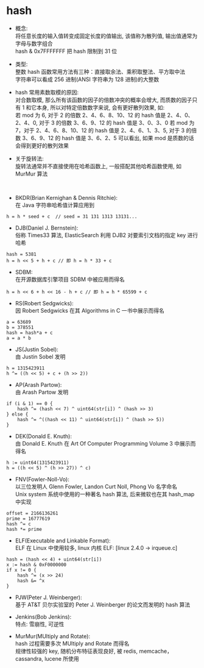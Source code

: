 # hash
- 概念:  
将任意长度的输入值转变成固定长度的值输出, 该值称为散列值, 输出值通常为字母与数字组合  
hash & 0x7FFFFFFF 把 hash 限制到 31 位
- 类型:   
整数 hash 函数常用方法有三种：直接取余法、乘积取整法、平方取中法  
字符串可以看成 256 进制(ANSI 字符串为 128 进制)的大整数  
- hash 常用素数取模的原因:  
对合数取模, 那么所有该函数的因子的倍数冲突的概率会增大, 而质数的因子只有 1 和它本身, 所以对特定倍数数字来说, 会有更好散列效果, 如:  
若 mod 为 6, 对于 2 的倍数 2、4、6、8、10、12 的 hash 值是 2、4、0、2、4、0, 对于 3 的倍数 3、6、9、12 的 hash 值是 3、0、3、0
若 mod 为 7，对于 2、4、6、8、10、12 的 hash 值是 2、4、6、1、3、5, 对于 3 的倍数 3、6、9、12 的 hash 值是 3、6、2、5
可以看出, 如果 mod 是质数的话会得到更好的散列效果

- 关于旋转法:  
旋转法通常并不直接使用在哈希函数上, 一般搭配其他哈希函数使用, 如 MurMur 算法  

<br />

- BKDR(Brian Kernighan & Dennis Ritchie):  
在 Java 字符串哈希值计算应用到  
```golang
h = h * seed + c  // seed = 31 131 1313 13131...
```

- DJB(Daniel J. Bernstein):  
俗称 Times33 算法, ElasticSearch 利用 DJB2 对要索引文档的指定 key 进行哈希  
```golang
hash = 5381
h = h << 5 + h + c // 即 h = h * 33 + c
```

- SDBM:  
在开源数据库引擎项目 SDBM 中被应用而得名
```golang
h = h << 6 + h << 16 - h + c // 即 h = h * 65599 + c
```

- RS(Robert Sedgwicks):  
因 Robert Sedgwicks 在其 Algorithms in C 一书中展示而得名
```golang
a = 63689
b = 378551
hash = hash*a + c
a = a * b
```

- JS(Justin Sobel):  
由 Justin Sobel 发明  
```golang
h = 1315423911
h ^= ((h << 5) + c + (h >> 2))
```

- AP(Arash Partow):  
由 Arash Partow 发明
```golang
if (i & 1) == 0 {
    hash ^= (hash << 7) ^ uint64(str[i]) ^ (hash >> 3)
} else {
    hash ^= ^((hash << 11) ^ uint64(str[i]) ^ (hash >> 5))
}
```

- DEK(Donald E. Knuth):  
由 Donald E. Knuth 在 Art Of Computer Programming Volume 3 中展示而得名
```golang 
h := uint64(1315423911)
h = ((h << 5) ^ (h >> 27)) ^ c)
```

- FNV(Fowler-Noll-Vo):  
以三位发明人 Glenn Fowler, Landon Curt Noll, Phong Vo 名字命名  
Unix system 系统中使用的一种著名 hash 算法, 后来微软也在其 hash_map 中实现  
```golang 
offset = 2166136261
prime = 16777619
hash ^= c
hash *= prime
```

- ELF(Executable and Linkable Format):  
ELF 在 Linux 中使用较多, linux 内核 ELF: [linux 2.4.0 -> irqueue.c]
```golang
hash = (hash << 4) + uint64(str[i])
x := hash & 0xF0000000
if x != 0 {
    hash ^= (x >> 24)
    hash &= ^x
}
```

- PJW(Peter J. Weinberger):  
基于 AT&T 贝尔实验室的 Peter J. Weinberger 的论文而发明的 hash 算法  

- Jenkins(Bob Jenkins):  
特点: 雪崩性, 可逆性  

- MurMur(MUltiply and Rotate):  
hash 过程需要多次 MUltiply and Rotate 而得名  
规律性较强的 key, 随机分布特征表现良好, 被 redis, memcache，cassandra, lucene 所使用  
